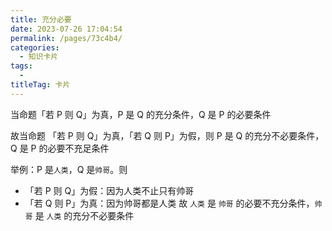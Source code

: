 ```yaml
---
title: 充分必要
date: 2023-07-26 17:04:54
permalink: /pages/73c4b4/
categories: 
  - 知识卡片
tags: 
  - 
titleTag: 卡片
---
```


当命题「若 P 则 Q」为真，P 是 Q 的充分条件，Q 是 P 的必要条件

故当命题 「若 P 则 Q」为真，「若 Q 则 P」为假，则 P 是 Q 的充分不必要条件，Q 是 P 的必要不充足条件

举例：P 是`人类`，Q 是`帅哥`。则
- 「若 P 则 Q」为假：因为人类不止只有帅哥
- 「若 Q 则 P」为真：因为帅哥都是人类
故 `人类` 是 `帅哥` 的必要不充分条件，`帅哥` 是 `人类` 的充分不必要条件